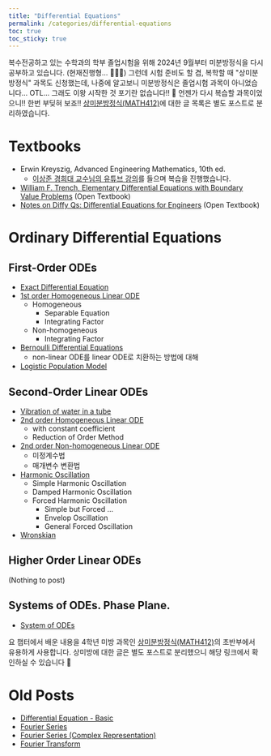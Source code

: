 ```yaml
---
title: "Differential Equations"
permalink: /categories/differential-equations
toc: true
toc_sticky: true
---
```


복수전공하고 있는 수학과의 학부 졸업시험을 위해 2024년 9월부터 미분방정식을 다시 공부하고 있습니다. (현재진행형... 🏃‍♂️‍➡️) 그런데 시험 준비도 할 겸, 복학할 때 "상미분방정식" 과목도 신청했는데, 나중에 알고보니 미분방정식은 졸업시험 과목이 아니었습니다... OTL... 그래도 이왕 시작한 것 포기란 없습니다!! 💪 언젠가 다시 복습할 과목이었으니!! 한번 부딪혀 보죠!! [상미분방정식(MATH412)](/categories/ordinary-differential-equations)에 대한 글 목록은 별도 포스트로 분리하였습니다.

# Textbooks

- Erwin Kreyszig, Advanced Engineering Mathematics, 10th ed.
  - [이상준 경희대 교수님의 유튜브 강의](https://www.youtube.com/playlist?list=PLaqQvlCBe8vJSkha_-G0uCV2c1aXTs8i9)를 들으며 복습을 진행했습니다.
- [William F. Trench, Elementary Differential Equations with Boundary Value Problems](https://digitalcommons.trinity.edu/mono/9/) (Open Textbook)
- [Notes on Diffy Qs: Differential Equations for Engineers](https://open.umn.edu/opentextbooks/textbooks/notes-on-diffy-qs-differential-equations-for-engineers) (Open Textbook)

# Ordinary Differential Equations

## First-Order ODEs

- [Exact Differential Equation](/2024/09/10/exact-differential-equation/)
- [1st order Homogeneous Linear ODE](/2024/09/11/1st-order-homogeneous-linear-ode/)
  - Homogeneous
    - Separable Equation
    - Integrating Factor
  - Non-homogeneous
    - Integrating Factor
- [Bernoulli Differential Equations](/2024/09/12/bernoulli-differential-equations/)
  - non-linear ODE를 linear ODE로 치환하는 방법에 대해
- [Logistic Population Model](/2024/09/24/logistic-population-model/)


## Second-Order Linear ODEs

- [Vibration of water in a tube](/2024/09/23/vibrating-u-shape-tube/)
- [2nd order Homogeneous Linear ODE](/2024/09/30/2nd-order-homogeneous-lienar-ode/)
  - with constant coefficient
  - Reduction of Order Method
- [2nd order Non-homogeneous Linear ODE](/2024/10/01/2nd-order-non-homogeneous-linear-ode/)
  - 미정계수법
  - 매개변수 변환법
- [Harmonic Oscillation](/2024/11/12/harmonic-oscillation/)
  - Simple Harmonic Oscillation
  - Damped Harmonic Oscillation
  - Forced Harmonic Oscillation
    - Simple but Forced ...
    - Envelop Oscillation
    - General Forced Oscillation
- [Wronskian](/2024/10/09/wronskian/)

## Higher Order Linear ODEs

(Nothing to post)

## Systems of ODEs. Phase Plane.

- [System of ODEs](/2024/12/12/system-of-ODEs/)

요 챕터에서 배운 내용을 4학년 미방 과목인 [상미분방정식(MATH412)](/categories/ordinary-differential-equations)의 초반부에서 유용하게 사용합니다. 상미방에 대한 글은 별도 포스트로 분리했으니 해당 링크에서 확인하실 수 있습니다 🙂


# Old Posts

- [Differential Equation - Basic](/2021/03/29/differential-equation-basic/)
- [Fourier Series](/2021/06/08/fourier-series/)
- [Fourier Series (Complex Representation)](/2021/06/09/fourier-series-complex-representation/)
- [Fourier Transform](/2021/06/10/fourier-transform/)
